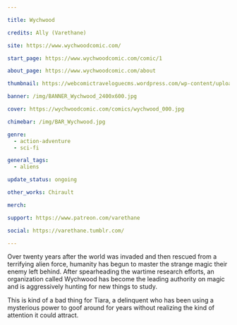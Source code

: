```yaml
---

title: Wychwood

credits: Ally (Varethane)

site: https://www.wychwoodcomic.com/

start_page: https://www.wychwoodcomic.com/comic/1

about_page: https://www.wychwoodcomic.com/about

thumbnail: https://webcomictraveloguecms.wordpress.com/wp-content/uploads/2024/02/hubbox_wychwood.png

banner: /img/BANNER_Wychwood_2400x600.jpg

cover: https://wychwoodcomic.com/comics/wychwood_000.jpg

chimebar: /img/BAR_Wychwood.jpg

genre: 
  - action-adventure
  - sci-fi

general_tags: 
  - aliens

update_status: ongoing

other_works: Chirault

merch: 

support: https://www.patreon.com/varethane

social: https://varethane.tumblr.com/

---
```


Over twenty years after the world was invaded and then rescued from a terrifying alien force, humanity has begun to master the strange magic their enemy left behind. After spearheading the wartime research efforts, an organization called Wychwood has become the leading authority on magic and is aggressively hunting for new things to study.

This is kind of a bad thing for Tiara, a delinquent who has been using a mysterious power to goof around for years without realizing the kind of attention it could attract.